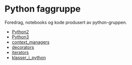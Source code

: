 Python faggruppe
===============

Foredrag, notebooks og kode produsert av python-gruppen.

* [Python2](http://nbviewer.ipython.org/urls/raw.githubusercontent.com/knowit/python-faggruppe/master/Python2.ipynb)
* [Python3](http://nbviewer.ipython.org/urls/raw.githubusercontent.com/knowit/python-faggruppe/master/Python3.ipynb)
* [context_managers](http://nbviewer.ipython.org/urls/raw.githubusercontent.com/knowit/python-faggruppe/master/context_managers.ipynb)
* [decorators](http://nbviewer.ipython.org/urls/raw.githubusercontent.com/knowit/python-faggruppe/master/decorators.ipynb)
* [iterators](http://nbviewer.ipython.org/urls/raw.githubusercontent.com/knowit/python-faggruppe/master/iterators.ipynb)
* [klasser_i_python](http://nbviewer.ipython.org/urls/raw.githubusercontent.com/knowit/python-faggruppe/master/klasser_i_python.ipynb)
